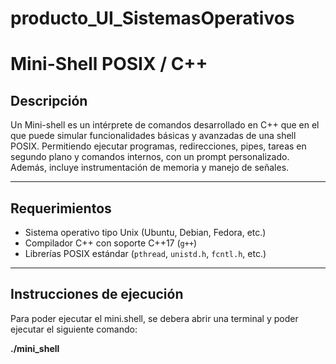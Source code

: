 # producto_UI_SistemasOperativos

# Mini-Shell POSIX / C++

## Descripción
Un Mini-shell es un intérprete de comandos desarrollado en C++ que en el que puede simular funcionalidades básicas y avanzadas de una shell POSIX. Permitiendo ejecutar programas, redirecciones, pipes, tareas en segundo plano y comandos internos, con un prompt personalizado. Además, incluye instrumentación de memoria y manejo de señales.

---

## Requerimientos
- Sistema operativo tipo Unix (Ubuntu, Debian, Fedora, etc.)
- Compilador C++ con soporte C++17 (`g++`)
- Librerías POSIX estándar (`pthread`, `unistd.h`, `fcntl.h`, etc.)

---

## Instrucciones de ejecución

Para poder ejecutar el mini.shell, se debera abrir una terminal y poder ejecutar el siguiente comando:

**./mini_shell**

